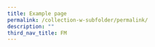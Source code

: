 ```yaml
---
title: Example page
permalink: /collection-w-subfolder/permalink/
description: ""
third_nav_title: FM
---
```



